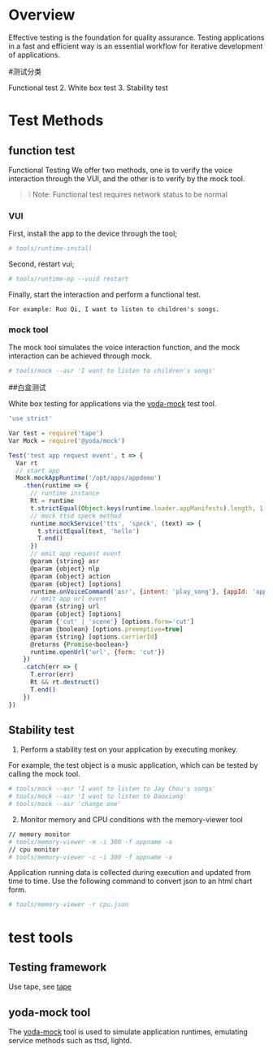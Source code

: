 # Overview

Effective testing is the foundation for quality assurance. Testing applications in a fast and efficient way is an essential workflow for iterative development of applications.

#测试分类

Functional test
2. White box test
3. Stability test

# Test Methods

## function test

Functional Testing We offer two methods, one is to verify the voice interaction through the VUI, and the other is to verify by the mock tool.

> ❕ Note: Functional test requires network status to be normal

### VUI

First, install the app to the device through the tool;

```bash
# tools/runtime-install
```

Second, restart vui;

```bash
# tools/runtime-op --vuid restart
```

Finally, start the interaction and perform a functional test.

```
For example: Ruo Qi, I want to listen to children's songs.
```

### mock tool

The mock tool simulates the voice interaction function, and the mock interaction can be achieved through mock.

```bash
# tools/mock --asr 'I want to listen to children's songs'
```

##白盒测试

White box testing for applications via the [yoda-mock](#yoda-mock-tool) test tool.


```js
'use strict'

Var test = require('tape')
Var Mock = require('@yoda/mock')

Test('test app request event', t => {
  Var rt
  // start app
  Mock.mockAppRuntime('/opt/apps/appdemo')
    .then(runtime => {
      // runtime instance
      Rt = runtime
      t.strictEqual(Object.keys(runtime.loader.appManifests).length, 1, 'mocked app runtime shall load expected app only')
      // mock ttsd speck method
      runtime.mockService('tts', 'speck', (text) => {
        t.strictEqual(text, 'hello')
        T.end()
      })
      // emit app request event
      @param {string} asr
      @param {object} nlp
      @param {object} action
      @param {object} [options]
      runtime.onVoiceCommand('asr', {intent: 'play_song'}, {appId: 'appdemo'}, {})
      // emit app url event
      @param {string} url
      @param {object} [options]
      @param {'cut' | 'scene'} [options.form='cut']
      @param {boolean} [options.preemptive=true]
      @param {string} [options.carrierId]
      @returns {Promise<boolean>}
      runtime.openUrl('url', {form: 'cut'})
    })
    .catch(err => {
      T.error(err)
      Rt && rt.destruct()
      T.end()
    })
})
```

## Stability test

1. Perform a stability test on your application by executing monkey.

For example, the test object is a music application, which can be tested by calling the mock tool.

```bash
# tools/mock --asr 'I want to listen to Jay Chou's songs'
# tools/mock --asr 'I want to listen to Daoxiang'
# tools/mock --asr 'change one'
```

2. Monitor memory and CPU conditions with the memory-viewer tool

```bash
// memory monitor
# tools/memory-viewer -m -i 300 -f appname -a
// cpu monitor
# tools/memory-viewer -c -i 300 -f appname -a
```
Application running data is collected during execution and updated from time to time. Use the following command to convert json to an html chart form.

```bash
# tools/memory-viewer -r cpu.json
```

# test tools

## Testing framework

Use tape, see [tape](https://github.com/shadow-node/tape#tape)

## yoda-mock tool

The [yoda-mock](https://github.com/Rokid/yoda-mock) tool is used to simulate application runtimes, emulating service methods such as ttsd, lightd.